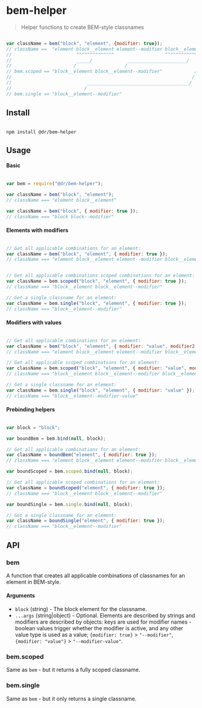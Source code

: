 # bem-helper

> Helper functions to create BEM-style classnames


```js

var className = bem("block", "element", {modifier: true});
// className ==  "element block__element element--modifier block__element--modifier"
//                        ^^^^^^^^^^^^^^                   ^^^^^^^^^^^^^^^^^^^^^^^^
//                        _____/             ______________________/    /
//                       /                  /                          /
// bem.scoped == "block__element block__element--modifier"            /
//                                                                   /
//                            ______________________________________/
//                           /
// bem.single == "block__element--modifier"

```

## Install

```

npm install @dr/bem-helper

```

## Usage

#### Basic

```js

var bem = require("@dr/bem-helper");

var className = bem("block", "element");
// className === "element block__element"

var className = bem("block", { modifier: true });
// className === "block block--modifier"

```

#### Elements with modifiers

```js

// Get all applicable combinations for an element:
var className = bem("block", "element", { modifier: true });
// className === "element block__element element--modifier block__element--modifier"


// Get all applicable combinations scoped combinations for an element:
var className = bem.scoped("block", "element", { modifier: true });
// className === "block__element block__element--modifier"

// Get a single classname for an element:
var className = bem.single("block", "element", { modifier: true });
// className === "block__element--modifier"

```

#### Modifiers with values

```js

// Get all applicable combinations for an element:
var className = bem("block", "element", { modifier: "value", modifier2: false });
// className === "element block__element element--modifier block__element--modifier element--modifier-value block__element--modifier-value"

// Get all applicable scoped combinations for an element:
var className = bem.scoped("block", "element", { modifier: "value", modifier2: false });
// className === "block__element block__element--modifier block__element--modifier-value"

// Get a single classname for an element:
var className = bem.single("block", "element", { modifier: "value" });
// className === "block__element--modifier-value"

```

#### Prebinding helpers

```js

var block = "block";

var boundBem = bem.bind(null, block);

// Get all applicable combinations for an element:
var className = boundBem("element", { modifier: true });
// className === "element block__element element--modifier block__element--modifier"

var boundScoped = bem.scoped.bind(null, block);

// Get all applicable scoped combinations for an element:
var className = boundScoped("element", { modifier: true });
// className === "block__element block__element--modifier"

var boundSingle = bem.single.bind(null, block);

// Get a single classname for an element:
var className = boundSingle("element", { modifier: true });
// className === "block__element--modifier"

```

## API

### bem

A function that creates all applicable combinations of classnames for an element in BEM-style.

#### Arguments

* `block` (string) - The block element for the classname.
* `...args` (string|object) - Optional. Elements are described by strings and modifiers are described by objects: keys are used for modifier names - boolean values trigger whether the modifier is active, and any other value type is used as a value; `{modifier: true}` > `"--modifier"`, `{modifier: "value"}` > `"--modifier-value"`.

### bem.scoped

Same as `bem` - but it returns a fully scoped classname.

### bem.single

Same as `bem` - but it only returns a single classname.
